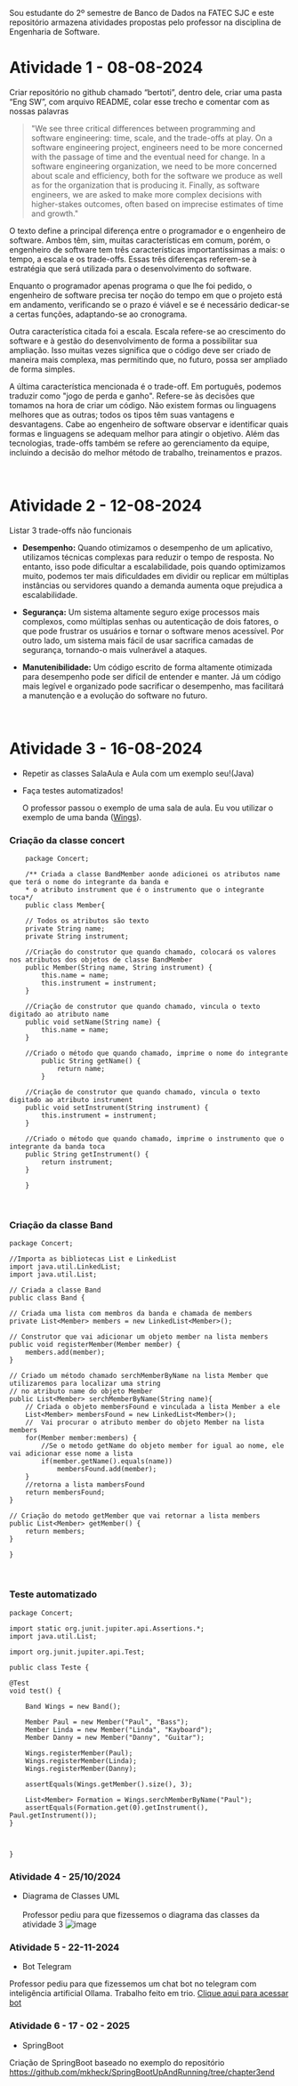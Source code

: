 <!DOCTYPE html>
<html lang="pt-br">
<head>
    <meta charset="UTF-8">
    <meta name="viewport" content="width=device-width, initial-scale=1.0">
</head>
<body>

<p>Sou estudante do 2º semestre de Banco de Dados na FATEC SJC e este repositório armazena atividades propostas pelo professor na disciplina de Engenharia de Software.</p>



# Atividade 1 - 08-08-2024
    
Criar repositório no github chamado “bertoti”, dentro dele, criar uma pasta “Eng SW”, com arquivo README, colar esse trecho e comentar com as nossas palavras
    
>"We see three critical differences between programming and software engineering: time, scale, and the trade-offs at play. On a software engineering project, engineers need to be more concerned with the passage of time and the eventual need for change. In a software engineering organization, we need to be more concerned about scale and efficiency, both for the software we produce as well as for the organization that is producing it. Finally, as software engineers, we are asked to make more complex decisions with higher-stakes outcomes, often based on imprecise estimates of time and growth."
    
O texto define a principal diferença entre o programador e o engenheiro de software. Ambos têm, sim, muitas características em comum, porém, o engenheiro de software tem três características importantíssimas a mais: o tempo, a escala e os trade-offs. Essas três diferenças referem-se à estratégia que será utilizada para o desenvolvimento do software.
    
Enquanto o programador apenas programa o que lhe foi pedido, o engenheiro de software precisa ter noção do tempo em que o projeto está em andamento, verificando se o prazo é viável e se é necessário dedicar-se a certas funções, adaptando-se ao cronograma.
    
Outra característica citada foi a escala. Escala refere-se ao crescimento do software e à gestão do desenvolvimento de forma a possibilitar sua ampliação. Isso muitas vezes significa que o código deve ser criado de maneira mais complexa, mas permitindo que, no futuro, possa ser ampliado de forma simples.
    
A última característica mencionada é o trade-off. Em português, podemos traduzir como "jogo de perda e ganho". Refere-se às decisões que tomamos na hora de criar um código. Não existem formas ou linguagens melhores que as outras; todos os tipos têm suas vantagens e desvantagens. Cabe ao engenheiro de software observar e identificar quais formas e linguagens se adequam melhor para atingir o objetivo. Além das tecnologias, trade-offs também se refere ao gerenciamento da equipe, incluindo a decisão do melhor método de trabalho, treinamentos e prazos.

<br />
    
# Atividade 2 - 12-08-2024
    
Listar 3 trade-offs não funcionais
    
- **Desempenho:** Quando otimizamos o desempenho de um aplicativo, utilizamos técnicas complexas para reduzir o tempo de resposta. No entanto, isso pode dificultar a escalabilidade, pois quando optimizamos muito, podemos ter mais dificuldades em dividir ou replicar em múltiplas instâncias ou servidores quando a demanda aumenta oque prejudica a escalabilidade.
    
- **Segurança:** Um sistema altamente seguro exige processos mais complexos, como múltiplas senhas ou autenticação de dois fatores, o que pode frustrar os usuários e tornar o software menos acessível. Por outro lado, um sistema mais fácil de usar sacrifica camadas de segurança, tornando-o mais vulnerável a ataques.
    
- **Manutenibilidade:** Um código escrito de forma altamente otimizada para desempenho pode ser difícil de entender e manter. Já um código mais legível e organizado pode sacrificar o desempenho, mas facilitará a manutenção e a evolução do software no futuro.

<br />

# Atividade 3 - 16-08-2024 

- Repetir as classes SalaAula e Aula com um exemplo seu!(Java)
- Faça testes automatizados!

  O professor passou o exemplo de uma sala de aula. Eu vou utilizar o exemplo de uma banda ([Wings](https://open.spotify.com/intl-pt/artist/3sFhA6G1N0gG1pszb6kk1m?autoplay=true)).

### Criação da classe concert
  		
    	package Concert;

        /** Criada a classe BandMember aonde adicionei os atributos name que terá o nome do integrante da banda e 
        * o atributo instrument que é o instrumento que o integrante toca*/
        public class Member{
	
	    // Todos os atributos são texto
	    private String name;
	    private String instrument;
	
	    //Criação do construtor que quando chamado, colocará os valores nos atributos dos objetos de classe BandMember
	    public Member(String name, String instrument) {
		    this.name = name;
		    this.instrument = instrument;
	    }
	
	    //Criação de construtor que quando chamado, vincula o texto digitado ao atributo name
	    public void setName(String name) {
		    this.name = name;
	    }

	    //Criado o método que quando chamado, imprime o nome do integrante
		    public String getName() {
		    	return name;
	    	}
	
	    //Criação de construtor que quando chamado, vincula o texto digitado ao atributo instrument
	    public void setInstrument(String instrument) {
		    this.instrument = instrument;
	    }

    	//Criado o método que quando chamado, imprime o instrumento que o integrante da banda toca
    	public String getInstrument() {
		    return instrument;
	    }

	    }
     
<br />

### Criação da classe Band
	package Concert;

	//Importa as bibliotecas List e LinkedList
	import java.util.LinkedList;
	import java.util.List;

	// Criada a classe Band
	public class Band {
	
	// Criada uma lista com membros da banda e chamada de members
	private List<Member> members = new LinkedList<Member>();

	// Construtor que vai adicionar um objeto member na lista members
	public void registerMember(Member member) {
		members.add(member);
	}
	
	// Criado um método chamado serchMemberByName na lista Member que utilizaremos para localizar uma string 
	// no atributo name do objeto Member
	public List<Member> serchMemberByName(String name){
		// Criada o objeto membersFound e vinculada a lista Member a ele
		List<Member> membersFound = new LinkedList<Member>();
		//  Vai procurar o atributo member do objeto Member na lista members
		for(Member member:members) {
			//Se o metodo getName do objeto member for igual ao nome, ele vai adicionar esse nome a lista
			if(member.getName().equals(name)) 
				membersFound.add(member);
		}
		//retorna a lista mambersFound
		return membersFound;
	}
	
	// Criação do metodo getMember que vai retornar a lista members
	public List<Member> getMember() {
		return members;
	}
	
	}

<br />
 
### Teste automatizado
	package Concert;

	import static org.junit.jupiter.api.Assertions.*;
	import java.util.List;

	import org.junit.jupiter.api.Test;

	public class Teste {
	
	@Test
	void test() {
		
		Band Wings = new Band();
		
		Member Paul = new Member("Paul", "Bass");
		Member Linda = new Member("Linda", "Kayboard");
		Member Danny = new Member("Danny", "Guitar");
		
		Wings.registerMember(Paul);
		Wings.registerMember(Linda);
		Wings.registerMember(Danny);
		
		assertEquals(Wings.getMember().size(), 3);
		
		List<Member> Formation = Wings.serchMemberByName("Paul");
		assertEquals(Formation.get(0).getInstrument(), Paul.getInstrument());		
	}
	
	

	}

### Atividade  4 - 25/10/2024
- Diagrama de Classes UML <br><br>
Professor pediu para que fizessemos o diagrama das classes da atividade 3
![image](Atividade4.jpg)

 
### Atividade  5 - 22-11-2024
- Bot Telegram
  
Professor pediu para que fizessemos um chat bot no telegram com inteligência artificial Ollama. Trabalho feito em trio.
[Clique aqui para acessar bot](https://github.com/darloscaniel/bertoti/tree/main/Eng%20SW/ChatBot-Assist)

### Atividade 6 - 17 - 02 - 2025
- SpringBoot

Criação de SpringBoot baseado no exemplo do repositório https://github.com/mkheck/SpringBootUpAndRunning/tree/chapter3end

</body>
</html>
